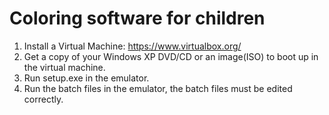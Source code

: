 # Coloring software for children
1) Install a Virtual Machine: https://www.virtualbox.org/
2) Get a copy of your Windows XP DVD/CD or an image(ISO) to boot up in the virtual machine.
3) Run setup.exe in the emulator.
4) Run the batch files in the emulator, the batch files must be edited correctly.
